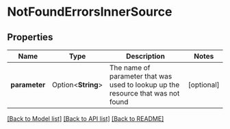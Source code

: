 # NotFoundErrorsInnerSource

## Properties

Name | Type | Description | Notes
------------ | ------------- | ------------- | -------------
**parameter** | Option<**String**> | The name of parameter that was used to lookup up the resource that was not found | [optional]

[[Back to Model list]](../README.md#documentation-for-models) [[Back to API list]](../README.md#documentation-for-api-endpoints) [[Back to README]](../README.md)


